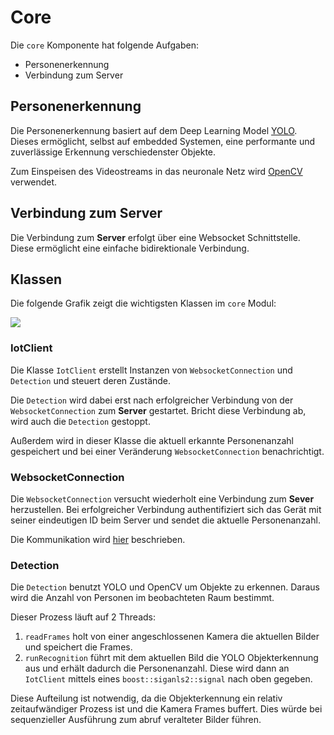 # Core

Die `core` Komponente hat folgende Aufgaben:

* Personenerkennung
* Verbindung zum Server

## Personenerkennung

Die Personenerkennung basiert auf dem Deep Learning Model [YOLO](https://pjreddie.com/darknet/yolo/).
Dieses ermöglicht, selbst auf embedded Systemen, eine performante und zuverlässige Erkennung verschiedenster Objekte.

Zum Einspeisen des Videostreams in das neuronale Netz wird [OpenCV](https://opencv.org/) verwendet.

## Verbindung zum Server

Die Verbindung zum **Server** erfolgt über eine Websocket Schnittstelle. Diese ermöglicht eine einfache bidirektionale Verbindung.

## Klassen

Die folgende Grafik zeigt die wichtigsten Klassen im `core` Modul:

<img class="diagram" src="/img/iot/iot_core.svg">

### IotClient

Die Klasse `IotClient` erstellt Instanzen von `WebsocketConnection` und `Detection` und steuert deren Zustände.

Die `Detection` wird dabei erst nach erfolgreicher Verbindung von der `WebsocketConnection` zum **Server** gestartet. Bricht diese Verbindung ab, wird auch die `Detection` gestoppt.

Außerdem wird in dieser Klasse die aktuell erkannte Personenanzahl gespeichert und bei einer Veränderung `WebsocketConnection` benachrichtigt.

### WebsocketConnection

Die `WebsocketConnection` versucht wiederholt eine Verbindung zum **Sever** herzustellen.
Bei erfolgreicher Verbindung authentifiziert sich das Gerät mit seiner eindeutigen ID beim Server und sendet die aktuelle Personenanzahl.

Die Kommunikation wird [hier](/dev/interfaces/iotDeviceServer.md) beschrieben.

### Detection

Die `Detection` benutzt YOLO und OpenCV um Objekte zu erkennen. Daraus wird die Anzahl von Personen im beobachteten Raum bestimmt.

Dieser Prozess läuft auf 2 Threads:

1. `readFrames` holt von einer angeschlossenen Kamera die aktuellen Bilder und speichert die Frames.
2. `runRecognition` führt mit dem aktuellen Bild die YOLO Objekterkennung aus und erhält dadurch die Personenanzahl. Diese wird dann an `IotClient` mittels eines `boost::siganls2::signal` nach oben gegeben.

Diese Aufteilung ist notwendig, da die Objekterkennung ein relativ zeitaufwändiger Prozess ist und die Kamera Frames buffert. Dies würde bei sequenzieller Ausführung zum abruf veralteter Bilder führen.